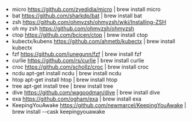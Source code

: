 - micro             https://github.com/zyedidia/micro | brew install micro
- bat               https://github.com/sharkdp/bat | brew install bat
- zsh               https://github.com/ohmyzsh/ohmyzsh/wiki/Installing-ZSH
- oh my zsh         https://github.com/ohmyzsh/ohmyzsh
- ctop              https://github.com/bcicen/ctop | brew install ctop
- kubectx/kubens    https://github.com/ahmetb/kubectx | brew install kubectx
- fzf               https://github.com/junegunn/fzf | brew install fzf
- curlie            https://github.com/rs/curlie | brew install curlie
- croc              https://github.com/schollz/croc | brew install croc
- ncdu              apt-get install ncdu | brew install ncdu
- htop              apt-get install htop | brew install htop
- tree              apt-get install tree | brew install tree
- dive              https://github.com/wagoodman/dive | brew install dive
- exa               https://github.com/ogham/exa | brew install exa
- KeepingYouAwake   https://github.com/newmarcel/KeepingYouAwake | brew install --cask keepingyouawake
